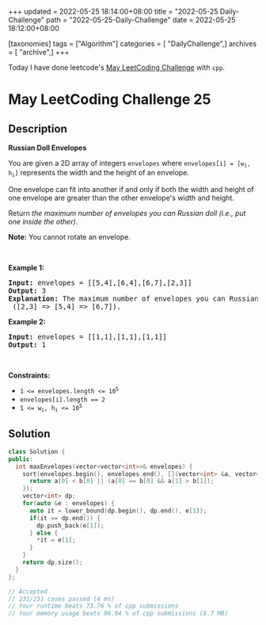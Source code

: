 +++
updated = 2022-05-25 18:14:00+08:00
title = "2022-05-25 Daily-Challenge"
path = "2022-05-25-Daily-Challenge"
date = 2022-05-25 18:12:00+08:00

[taxonomies]
tags = ["Algorithm"]
categories = [ "DailyChallenge",]
archives = [ "archive",]
+++

Today I have done leetcode's [May LeetCoding Challenge](https://leetcode.com/problems/russian-doll-envelopes/) with `cpp`.

<!-- more -->

# May LeetCoding Challenge 25

## Description

**Russian Doll Envelopes**

<p>You are given a 2D array of integers <code>envelopes</code> where <code>envelopes[i] = [w<sub>i</sub>, h<sub>i</sub>]</code> represents the width and the height of an envelope.</p>

<p>One envelope can fit into another if and only if both the width and height of one envelope are greater than the other envelope&#39;s width and height.</p>

<p>Return <em>the maximum number of envelopes you can Russian doll (i.e., put one inside the other)</em>.</p>

<p><strong>Note:</strong> You cannot rotate an envelope.</p>

<p>&nbsp;</p>
<p><strong>Example 1:</strong></p>

<pre>
<strong>Input:</strong> envelopes = [[5,4],[6,4],[6,7],[2,3]]
<strong>Output:</strong> 3
<strong>Explanation:</strong> The maximum number of envelopes you can Russian doll is <code>3</code> ([2,3] =&gt; [5,4] =&gt; [6,7]).
</pre>

<p><strong>Example 2:</strong></p>

<pre>
<strong>Input:</strong> envelopes = [[1,1],[1,1],[1,1]]
<strong>Output:</strong> 1
</pre>

<p>&nbsp;</p>
<p><strong>Constraints:</strong></p>

<ul>
	<li><code>1 &lt;= envelopes.length &lt;= 10<sup>5</sup></code></li>
	<li><code>envelopes[i].length == 2</code></li>
	<li><code>1 &lt;= w<sub>i</sub>, h<sub>i</sub> &lt;= 10<sup>5</sup></code></li>
</ul>

## Solution

``` cpp
class Solution {
public:
  int maxEnvelopes(vector<vector<int>>& envelopes) {
    sort(envelopes.begin(), envelopes.end(), [](vector<int> &a, vector<int> &b){
      return a[0] < b[0] || (a[0] == b[0] && a[1] > b[1]);
    });
    vector<int> dp;
    for(auto &e : envelopes) {
      auto it = lower_bound(dp.begin(), dp.end(), e[1]);
      if(it == dp.end()) {
        dp.push_back(e[1]);
      } else {
        *it = e[1];
      }
    }
    return dp.size();
  }
};

// Accepted
// 231/231 cases passed (4 ms)
// Your runtime beats 73.76 % of cpp submissions
// Your memory usage beats 96.04 % of cpp submissions (6.7 MB)
```
